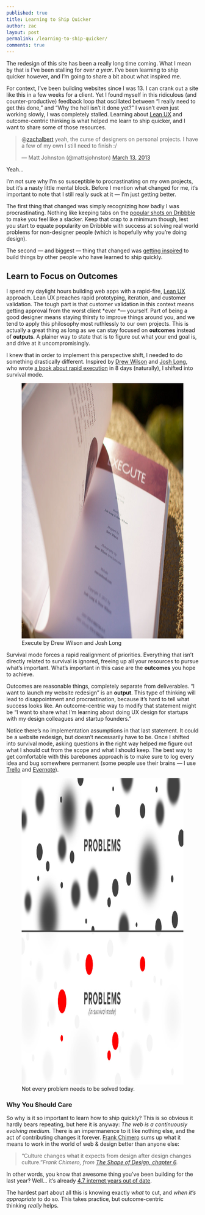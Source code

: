 ```yaml
---
published: true
title: Learning to Ship Quicker
author: zac
layout: post
permalink: /learning-to-ship-quicker/
comments: true
---
```

The redesign of this site has been a really long time coming. What I mean by that is I&#8217;ve been stalling for *over a year*. I&#8217;ve been learning to ship quicker however, and I&#8217;m going to share a bit about what inspired me.

<!-- more -->

For context, I&#8217;ve been building websites since I was 13. I can crank out a site like this in a few weeks for a client. Yet I found myself in this ridiculous (and counter-productive) feedback loop that oscillated between &#8220;I really need to get this done,&#8221; and &#8220;Why the hell isn&#8217;t it done yet?&#8221; I wasn&#8217;t even just working slowly, I was completely stalled. Learning about [Lean UX][1] and outcome-centric thinking is what helped me learn to ship quicker, and I want to share some of those resources.

<blockquote class="twitter-tweet">
  <p>
    @<a href="https://twitter.com/zachalbert">zachalbert</a> yeah, the curse of designers on personal projects. I have a few of my own I still need to finish :/
  </p>
  
  <p>
    &mdash; Matt Johnston (@mattsjohnston) <a href="https://twitter.com/mattsjohnston/status/311687923537952769">March 13, 2013</a>
  </p>
</blockquote>


Yeah&#8230;

I&#8217;m not sure why I&#8217;m so susceptible to procrastinating on my own projects, but it&#8217;s a nasty little mental block. Before I mention what changed for me, it&#8217;s important to note that I still really suck at it — I&#8217;m just getting better.

The first thing that changed was simply recognizing how badly I was procrastinating. Nothing like keeping tabs on the [popular shots on Dribbble][2] to make you feel like a slacker. Keep that crap to a minimum though, lest you start to equate popularity on Dribbble with success at solving real world problems for non-designer people (which is hopefully why you&#8217;re doing design).

The second — and biggest — thing that changed was [getting inspired][3] to build things by other people who have learned to ship quickly.

## Learn to Focus on Outcomes

I spend my daylight hours building web apps with a rapid-fire, [Lean UX][1] approach. Lean UX preaches rapid prototyping, iteration, and customer validation. The tough part is that customer validation in this context means getting approval from the worst client *ever *— yourself. Part of being a good designer means staying thirsty to improve things around you, and we tend to apply this philosophy most ruthlessly to our own projects. This is actually a great thing as long as we can stay focused on **outcomes** instead of **outputs**. A plainer way to state that is to figure out what your end goal is, and drive at it uncompromisingly.

I knew that in order to implement this perspective shift, I needed to do something drastically different. Inspired by [Drew Wilson][4] and [Josh Long][5], who wrote [a book about rapid execution][6] in 8 days (naturally), I shifted into survival mode.

<figure>
  <img alt="Execute Book" src="/images/execute.jpg" width="1000" height="667" />
  <figcaption>Execute by Drew Wilson and Josh Long</figcaption>
</figure>

Survival mode forces a rapid realignment of priorities. Everything that isn&#8217;t directly related to survival is ignored, freeing up all your resources to pursue what&#8217;s important. What&#8217;s important in this case are the **outcomes** you hope to achieve.

Outcomes are reasonable things, completely separate from deliverables. &#8220;I want to launch my website redesign&#8221; is an **output**. This type of thinking will lead to disappointment and procrastination, because it&#8217;s hard to tell what success looks like. An outcome-centric way to modify that statement might be &#8220;I want to share what I&#8217;m learning about doing UX design for startups with my design colleagues and startup founders.&#8221;

Notice there&#8217;s no implementation assumptions in that last statement. It could be a website redesign, but doesn&#8217;t necessarily have to be. Once I shifted into survival mode, asking questions in the right way helped me figure out what I should cut from the scope and what I should keep. The best way to get comfortable with this barebones approach is to make sure to log every idea and bug somewhere permanent (some people use their brains — I use [Trello][7] and [Evernote][8]).

<figure>
  <img alt="Not every problem needs to be solved today." src="/images/problems.jpg" width="1200" height="800">
  <figcaption>Not every problem needs to be solved today.</figcaption>
</figure>

### Why You Should Care

So why is it so important to learn how to ship quickly? This is so obvious it hardly bears repeating, but here it is anyway: *The web is a continuously evolving medium.* There is an impermanence to it like nothing else, and the act of contributing changes it forever. [Frank Chimero][9] sums up what it means to work in the world of web & design better than anyone else:

> &#8220;Culture changes what it expects from design after design changes culture.&#8221;<cite><em>Frank Chimero, from </em><a href="http://www.shapeofdesignbook.com/chapter06.html">The Shape of Design, chapter 6</a>.</cite>

In other words, you know that awesome thing you&#8217;ve been building for the last year? Well&#8230; it&#8217;s already [4.7 internet years out of date][10].

The hardest part about all this is knowing exactly *what* to cut, and *when it&#8217;s appropriate* to do so. This takes practice, but outcome-centric thinking *really* helps.

 [1]: http://www.jeffgothelf.com/blog/the-lean-ux-book-is-now-available/
 [2]: http://dribbble.com/shots/popular/
 [3]: http://sethgodin.typepad.com/seths_blog/2010/01/unrealized-projects.html
 [4]: http://drewwilson.com/
 [5]: http://joshlong.me/
 [6]: http://executebook.com/
 [7]: https://trello.com/
 [8]: http://evernote.com/
 [9]: http://frankchimero.com/work/
 [10]: http://www.fatdux.com/blog/2009/09/22/calculating-the-length-of-an-internet-year/
 [11]: http://nathanbarry.com/89697-reasons-to-teach/
 [12]: http://forrst.com/posts/Dribbble_to_WordPress-wZv